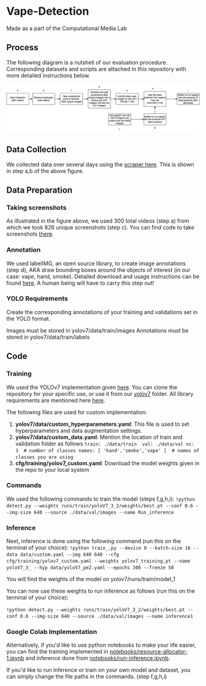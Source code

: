 # Vape-Detection
Made as a part of the Computational Media Lab

## Process
The following diagram is a nutshell of our evaluation procedure. Corresponding datasets and scripts are attached in this repository with more detailed instructions below.

![Process Diagram](figures/process_diagram.png)

## Data Collection

We collected data over several days using the [scraper here](https://github.com/drawrowfly/tiktok-scraper). This is shown in step a,b of the above figure.

## Data Preparation

### Taking screenshots

As illustrated in the figure above, we used 300 total videos (step a) from which we took 826 unique screenshots (step c). You can find code to take screenshots [there](https://github.com/tanviaanand/TikTok-Helper-Codes).

### Annotation
We used labelIMG, an open source library, to create image annotations (step d), AKA draw bounding boxes around the objects of interest (in our case: vape, hand, smoke). Detailed download and usage instructions can be found [here](https://github.com/heartexlabs/labelImg). A human being will have to carry this step out!

### YOLO Requirements
Create the corresponding annotations of your training and validations set in the YOLO format.

Images must be stored in yolov7/data/train/images
Annotations must be stored in yolov7/data/train/labels

## Code

### Training

We used the YOLOv7 implementation given [here](https://github.com/WongKinYiu/yolov7). You can clone the repository for your specific use, or use it from our [yolov7](yolov7) folder. All library requirements are mentioned here [here](https://github.com/WongKinYiu/yolov7).

The following files are used for custom implementation:

1. **yolov7/data/custom_hyperparameters.yaml**: This file is used to set hyperparameters and data augmentation settings.
2. **yolov7/data/custom_data.yaml**: Mention the location of train and validation folder  as follows
`train: ./data/train 
val: ./data/val
nc: 3  # number of classes
names: [ 'hand','smoke','vape' ]  # names of classes you are using` 
3. **cfg/training/yolov7_custom.yaml**: Download the model weights given in the  repo to your local system

### Commands

We used the following commands to train the model (steps f,g,h,i):
`!python detect.py --weights runs/train/yoloV7_3_2/weights/best.pt --conf 0.6 --img-size 640 --source ./data/val/images --name Run_inference`

### Inference

Next, inference is done using the following command (run this on the terminal of your choice):
`!python train_.py --device 0 --batch-size 16 -- data data/custom.yaml --img 640 640 --cfg cfg/training/yolov7_custom.yaml --weights yolov7_training.pt --name yoloV7_3_ --hyp data/yoloV7_pe2.yaml --epochs 300 --freeze 50`

You will find the weights of the model on yolov7/runs/train/model_1 

You can now use these weights to run inference as follows (run this on the terminal of your choice): 

`!python detect.py --weights runs/train/yoloV7_3_2/weights/best.pt --conf 0.6 --img-size 640 --source ./data/val/images --name inference1`

### Google Colab Implementation
Alternatively, if you'd like to use python notebooks to make your life easier, you can find the training implemented in [notebooks/resource-allocator-1.ipynb](notebooks/resource-allocator-1.ipynb) and inference done from [notebooks/run-inference.ipynb](notebooks/run-inference.ipynb). 

If you'd like to run inference or train on your own model and dataset, you can simply change the file paths in the commands. (step f,g,h,i)
